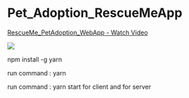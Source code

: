 # Pet_Adoption_RescueMeApp


<a href="https://www.loom.com/share/459baa356c4c4e5a967ad624b4fb49df">
    <p>RescueMe_PetAdoption_WebApp - Watch Video</p>
    <img style="max-width:300px;" src="https://cdn.loom.com/sessions/thumbnails/459baa356c4c4e5a967ad624b4fb49df-1688326315459-with-play.gif">
  </a>

npm install -g yarn

 run command : yarn 
<br>

 
 run command : yarn start for client and for server
